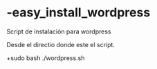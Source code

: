 # -easy_install_wordpress
Script de instalación para wordpress

Desde el directio donde este el script.

+sudo bash ./wordpress.sh
